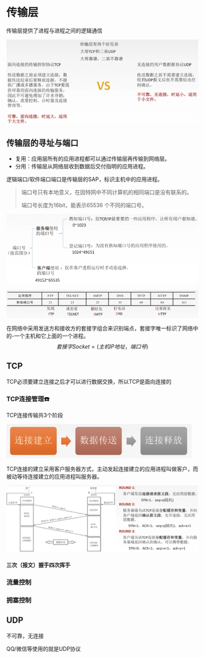 # 传输层

传输层提供了进程与进程之间的逻辑通信

![image-20210716222703876](imgaes/image-20210716222703876.png)



## 传输层的寻址与端口

- 复用：应用层所有的应用进程都可以通过传输层再传输到网络层。
- 分用：传输层从网络层收到数据后交付指明的应用进程。

逻辑端口/软件端口端口是传输层的SAP，标识主机中的应用进程。

>端口号只有本地意义，在因特网中不同计算机的相同端口是没有联系的。
>
>端口号长度为16bit，能表示65536 个不同的端口号。

![image-20210716223240200](imgaes/image-20210716223240200.png)

![image-20210716223629685](imgaes/image-20210716223629685.png)

在网络中采用发送方和接收方的套接字组合来识别端点，套接字唯一标识了网络中的-一个主机和它上面的一个进程。
$$
套接字Socket= (主机IP地址，端口号)
$$

## TCP

TCP必须要建立连接之后才可以进行数据交换，所以TCP是面向连接的

### TCP连接管理:phone:

TCP连接传输共3个阶段

![image-20210716224501857](imgaes/image-20210716224501857.png)

TCP连接的建立采用客户服务器方式，主动发起连接建立的应用进程叫做客户，而被动等待连接建立的应用进程叫服务器。

![image-20210716224943950](imgaes/image-20210716224943950.png)

#### 三次（报文）握手四次挥手



### 流量控制

### 拥塞控制

## UDP

不可靠，无连接

QQ/微信等使用的就是UDP协议
